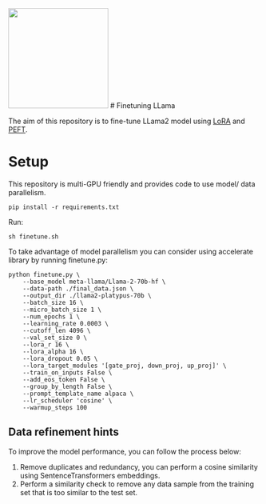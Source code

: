 <img src=https://github.com/Pegahyaftian/Finetuning_LLama/assets/61659078/4618b8ef-8e0d-4443-8be7-8367c217d76a width="200" height="200">
# Finetuning LLama

The aim of this repository is to fine-tune LLama2 model using [LoRA](https://arxiv.org/abs/2106.09685) and [PEFT](https://github.com/huggingface/peft).

# Setup
This repository is multi-GPU friendly and provides code to use model/ data parallelism.
```
pip install -r requirements.txt
```
Run:
```
sh finetune.sh
```

To take advantage of model parallelism you can consider using accelerate library by running finetune.py:
```
python finetune.py \
    --base_model meta-llama/Llama-2-70b-hf \
    --data-path ./final_data.json \
    --output_dir ./llama2-platypus-70b \
    --batch_size 16 \
    --micro_batch_size 1 \
    --num_epochs 1 \
    --learning_rate 0.0003 \
    --cutoff_len 4096 \
    --val_set_size 0 \
    --lora_r 16 \
    --lora_alpha 16 \
    --lora_dropout 0.05 \
    --lora_target_modules '[gate_proj, down_proj, up_proj]' \
    --train_on_inputs False \
    --add_eos_token False \
    --group_by_length False \
    --prompt_template_name alpaca \
    --lr_scheduler 'cosine' \
    --warmup_steps 100
```


## Data refinement hints
To improve the model performance, you can follow the process below:
1. Remove duplicates and redundancy, you can perform a cosine similarity using SentenceTransformers embeddings.
2. Perform a similarity check to remove any data sample from the training set that is too similar to the test set.
